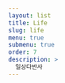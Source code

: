 ```yaml
---
layout: list
title: Life
slug: life
menu: true
submenu: true
order: 7
description: >
  일상다반사 
---
```

